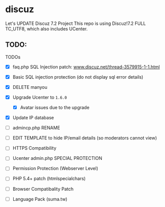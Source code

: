 # discuz
Let's UPDATE Discuz 7.2 Project
This repo is using Discuz!7.2 FULL TC_UTF8, which also includes UCenter.

## TODO:
TODOs

- [x] faq.php SQL Injection patch: www.discuz.net/thread-3579915-1-1.html

- [x] Basic SQL injection protection (do not display sql error details)

- [x] DELETE manyou

- [x] Upgrade Ucenter to `1.6.0`
  - [x] Avatar issues due to the upgrade

- [x] Update IP database

- [ ] admincp.php RENAME

- [ ] EDIT TEMPLATE to hide IP/email details (so moderators cannot view)

- [ ] HTTPS Compatibility

- [ ] Ucenter admin.php SPECIAL PROTECTION

- [ ] Permission Protection (Webserver Level)

- [ ] PHP 5.4+ patch (htmlspecialchars)

- [ ] Browser Compatibality Patch

- [ ] Language Pack (suma.tw)
